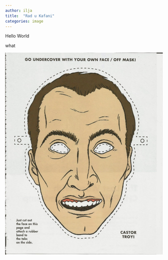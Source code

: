 ```yaml
---
author: ilja
title:  "Rad u Kafani"
categories: image
---
```

Hello World



what 

![travolta](/assets/images/travolta.jpg)